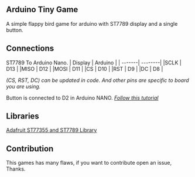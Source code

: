## Arduino Tiny Game
A simple flappy bird game for arduino with ST7789 display and a single button.

## Connections
ST7789 To Arduino Nano.
| Display | Arduino |
| -------| --------|
|SCLK | D13 |
|MISO | D12 | 
|MOSI | D11 | 
|CS | D10 | 
|RST | D9 | 
|DC | D8 |

*(CS, RST, DC) can be updated in code. And other pins are specific to board you are using.*

Button is connected to D2 in Arduino NANO. *[Follow this tutorial](https://docs.arduino.cc/built-in-examples/digital/Button)*

## Libraries
[Adafruit ST77355 and ST7789 Library](https://downloads.arduino.cc/libraries/github.com/adafruit/Adafruit_ST7735_and_ST7789_Library-1.10.3.zip)

## Contribution 
This games has many flaws, if you want to contribute open an issue, Thanks.
